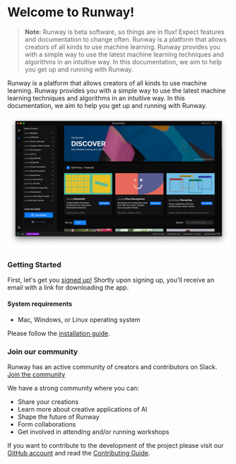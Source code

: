 # Welcome to Runway!
> __Note__: Runway is beta software, so things are in flux! Expect features and documentation to change often.
Runway is a platform that allows creators of all kinds to use machine learning. Runway provides you with a simple way to use the latest machine learning techniques and algorithms in an intuitive way. In this documentation, we aim to help you get up and running with Runway.

Runway is a platform that allows creators of all kinds to use machine learning. Runway provides you with a simple way to use the latest machine learning techniques and algorithms in an intuitive way. In this documentation, we aim to help you get up and running with Runway.


![Runway Screenshot](assets/images/views/home-screen.png)

### Getting Started

First, let's get you [signed up!](https://runwayml.com/) Shortly upon signing up, you'll receive an email with a link for downloading the app.

#### System requirements

* Mac, Windows, or Linux operating system

Please follow the [installation guide](getting-started/installation.md).

### Join our community

Runway has an active community of creators and contributors on Slack. [Join the community](https://join.slack.com/t/runwayml/shared_invite/enQtNTE2MDg0ODY2MTAzLTc4ZGVkMzE2MjljYzM3ZDRlNjkyMjk4NDZjOWU1ZTRjOTA3N2Y1ZjFiNTJkZTAyMWE0MGZiZjdlMTA1NTdiMzc)

We have a strong community where you can:
* Share your creations
* Learn more about creative applications of AI
* Shape the future of Runway
* Form collaborations
* Get involved in attending and/or running workshops

If you want to contribute to the development of the project please visit our [GitHub account](https://github.com/runwayml) and read the [Contributing Guide](/#/how-to/contributing).
